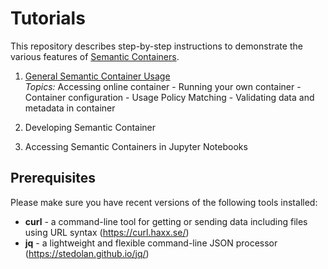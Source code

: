 # Tutorials

This repository describes step-by-step instructions to demonstrate the various features of [Semantic Containers](https://www.ownyourdata.eu/en/semcon). 

1. [General Semantic Container Usage](1_Usage/README.md)  
    *Topics:* Accessing online container - Running your own container - Container configuration - Usage Policy Matching - Validating data and metadata in container

2. Developing Semantic Container

3. Accessing Semantic Containers in Jupyter Notebooks

## Prerequisites
Please make sure you have recent versions of the following tools installed:
* **curl** - a command-line tool for getting or sending data including files using URL syntax (https://curl.haxx.se/)  
* **jq** - a lightweight and flexible command-line JSON processor (https://stedolan.github.io/jq/)  